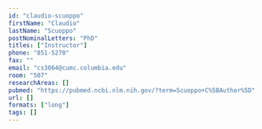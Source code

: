 ```yaml
---
id: "claudio-scuoppo"
firstName: "Claudio"
lastName: "Scuoppo"
postNominalLetters: "PhD"
titles: ["Instructor"]
phone: "851-5270"
fax: ""
email: "cs3064@cumc.columbia.edu"
room: "507"
researchAreas: []
pubmed: "https://pubmed.ncbi.nlm.nih.gov/?term=Scuoppo+C%5BAuthor%5D"
url: []
formats: ["long"]
tags: []
---
```

